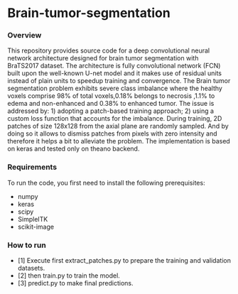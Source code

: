 # Brain-tumor-segmentation

### Overview

This repository provides source code for a deep convolutional neural network architecture designed for brain tumor segmentation with BraTS2017 dataset. 
The architecture is fully convolutional network (FCN) built upon the well-known U-net model and it makes use of residual units instead of plain units to speedup training and convergence.
The Brain tumor segmentation problem exhibits severe class imbalance where the healthy voxels comprise 98% of total voxels,0.18% belongs to necrosis ,1.1% to edema and non-enhanced and 0.38% to enhanced tumor. 
The issue is addressed by: 1) adopting a patch-based training approach; 2) using a custom loss function that accounts for the imbalance. 
During training, 2D patches of size 128x128 from the axial plane are randomly sampled. And by doing so it allows to dismiss patches from pixels with zero intensity and therefore it helps a bit to alleviate the problem.
The implementation is based on keras and tested only on theano backend.

### Requirements

To run the code, you first need to install the following prerequisites: 

* numpy
* keras
* scipy
* SimpleITK
* scikit-image

### How to run

* [1] Execute first extract_patches.py to prepare the training and validation datasets.
* [2] then train.py to train the model.
* [3] predict.py to make final predictions.
